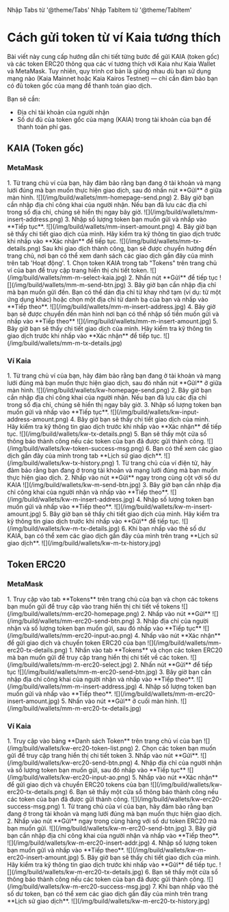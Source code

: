 Nhập Tabs từ '@theme/Tabs'
Nhập TabItem từ '@theme/TabItem'

# Cách gửi token từ ví Kaia tương thích

Bài viết này cung cấp hướng dẫn chi tiết từng bước để gửi KAIA (token gốc) và các token ERC20 thông qua các ví tương thích với Kaia như Kaia Wallet và MetaMask. Tuy nhiên, quy trình cơ bản là giống nhau dù bạn sử dụng mạng nào (Kaia Mainnet hoặc Kaia Kairos Testnet) — chỉ cần đảm bảo bạn có đủ token gốc của mạng để thanh toán giao dịch.

Bạn sẽ cần:

- Địa chỉ tài khoản của người nhận
- Số dư đủ của token gốc của mạng (KAIA) trong tài khoản của bạn để thanh toán phí gas.

## KAIA (Token gốc)

### MetaMask

<Tabs>
  <TabItem value="Browser" label="Browser Extension" default>
	1. Từ trang chủ ví của bạn, hãy đảm bảo rằng bạn đang ở tài khoản và mạng lưới đúng mà bạn muốn thực hiện giao dịch, sau đó nhấn nút **Gửi** ở giữa màn hình.
	![](/img/build/wallets/mm-homepage-send.png)
	2. Bây giờ bạn cần nhập địa chỉ công khai của người nhận. Nếu bạn đã lưu các địa chỉ trong sổ địa chỉ, chúng sẽ hiển thị ngay bây giờ.
	![](/img/build/wallets/mm-insert-address.png)
	3. Nhập số lượng token bạn muốn gửi và nhấp vào **Tiếp tục**.
	![](/img/build/wallets/mm-insert-amount.png)
	4. Bây giờ bạn sẽ thấy chi tiết giao dịch của mình. Hãy kiểm tra kỹ thông tin giao dịch trước khi nhấp vào **Xác nhận** để tiếp tục.
	![](/img/build/wallets/mm-tx-details.png)
	Sau khi giao dịch thành công, bạn sẽ được chuyển hướng đến trang chủ, nơi bạn có thể xem danh sách các giao dịch gần đây của mình trên tab 'Hoạt động'.
  </TabItem>
  <TabItem value="Mobile" label="Mobile">
	1. Chọn token KAIA trong tab "Tokens" trên trang chủ ví của bạn để truy cập trang hiển thị chi tiết token.
	![](/img/build/wallets/mm-m-select-kaia.jpg)
	2. Nhấn nút **Gửi** để tiếp tục
	![](/img/build/wallets/mm-m-send-btn.jpg)
	3. Bây giờ bạn cần nhập địa chỉ mà bạn muốn gửi đến. Bạn có thể dán địa chỉ từ khay nhớ tạm (ví dụ: từ một ứng dụng khác) hoặc chọn một địa chỉ từ danh bạ của bạn và nhấp vào **Tiếp theo**.
	![](/img/build/wallets/mm-m-insert-address.jpg)
	4. Bây giờ bạn sẽ được chuyển đến màn hình nơi bạn có thể nhập số tiền muốn gửi và nhấp vào **Tiếp theo**
	![](/img/build/wallets/mm-m-insert-amount.jpg)
	5. Bây giờ bạn sẽ thấy chi tiết giao dịch của mình. Hãy kiểm tra kỹ thông tin giao dịch trước khi nhấp vào **Xác nhận** để tiếp tục.
	![](/img/build/wallets/mm-m-tx-details.jpg)  
</TabItem>
</Tabs>

### Ví Kaia

<Tabs>
  <TabItem value="Browser" label="Browser Extension" default>
	1. Từ trang chủ ví của bạn, hãy đảm bảo rằng bạn đang ở tài khoản và mạng lưới đúng mà bạn muốn thực hiện giao dịch, sau đó nhấn nút **Gửi** ở giữa màn hình.
	![](/img/build/wallets/kw-homepage-send.png)
	2. Bây giờ bạn cần nhập địa chỉ công khai của người nhận. Nếu bạn đã lưu các địa chỉ trong sổ địa chỉ, chúng sẽ hiển thị ngay bây giờ.
	3. Nhập số lượng token bạn muốn gửi và nhấp vào **Tiếp tục**.
	![](/img/build/wallets/kw-input-address-amount.png)
	4. Bây giờ bạn sẽ thấy chi tiết giao dịch của mình. Hãy kiểm tra kỹ thông tin giao dịch trước khi nhấp vào **Xác nhận** để tiếp tục.
	![](/img/build/wallets/kw-tx-details.png)
	5. Bạn sẽ thấy một cửa sổ thông báo thành công nếu các token của bạn đã được gửi thành công. 
	![](/img/build/wallets/kw-token-success-msg.png)
	6. Bạn có thể xem các giao dịch gần đây của mình trong tab **Lịch sử giao dịch**.
	![](/img/build/wallets/kw-tx-history.png)  
</TabItem>
  <TabItem value="Mobile" label="Mobile">
	1. Từ trang chủ của ví điện tử, hãy đảm bảo rằng bạn đang ở trong tài khoản và mạng lưới đúng mà bạn muốn thực hiện giao dịch.
	2. Nhấp vào nút **Gửi** ngay trong cùng cột với số dư KAIA
	![](/img/build/wallets/kw-m-send-btn.jpg)
	3. Bây giờ bạn cần nhập địa chỉ công khai của người nhận và nhấp vào **Tiếp theo**.
	![](/img/build/wallets/kw-m-insert-address.jpg)
	4. Nhập số lượng token bạn muốn gửi và nhấp vào **Tiếp theo**.
	![](/img/build/wallets/kw-m-insert-amount.jpg)
	5. Bây giờ bạn sẽ thấy chi tiết giao dịch của mình. Hãy kiểm tra kỹ thông tin giao dịch trước khi nhấp vào **Gửi** để tiếp tục.
	![](/img/build/wallets/kw-m-tx-details.jpg)
	6. Khi bạn nhấp vào thẻ số dư KAIA, bạn có thể xem các giao dịch gần đây của mình trên trang **Lịch sử giao dịch**.
	![](/img/build/wallets/kw-m-tx-history.jpg)  
</TabItem>
</Tabs>

## Token ERC20

### MetaMask

<Tabs>
  <TabItem value="Browser" label="Browser Extension" default>
	1. Truy cập vào tab **Tokens** trên trang chủ của bạn và chọn các tokens bạn muốn gửi để truy cập vào trang hiển thị chi tiết về tokens
	![](/img/build/wallets/mm-erc20-homepage.png)
	2. Nhấp vào nút **Gửi**
	![](/img/build/wallets/mm-erc20-send-btn.png)
	3. Nhập địa chỉ của người nhận và số lượng token bạn muốn gửi, sau đó nhấp vào **Tiếp tục**
	![](/img/build/wallets/mm-erc20-input-ao.png)
	4. Nhấp vào nút **Xác nhận** để gửi giao dịch và chuyển token ERC20 của bạn
	![](/img/build/wallets/mm-erc20-tx-details.png)  
</TabItem>
  <TabItem value="Mobile" label="Mobile">
	1. Nhấn vào tab **Tokens** và chọn các token ERC20 mà bạn muốn gửi để truy cập trang hiển thị chi tiết về các token.
	![](/img/build/wallets/mm-m-erc20-select.jpg)
	2. Nhấn nút **Gửi** để tiếp tục
	![](/img/build/wallets/mm-m-erc20-send-btn.jpg)
	3. Bây giờ bạn cần nhập địa chỉ công khai của người nhận và nhấp vào **Tiếp theo**.
	![](/img/build/wallets/mm-m-insert-address.jpg)
	4. Nhập số lượng token bạn muốn gửi và nhấp vào **Tiếp theo**.
	![](/img/build/wallets/mm-m-erc20-insert-amount.jpg)
	5. Nhấn vào nút **Gửi** ở cuối màn hình.
	![](/img/build/wallets/mm-m-erc20-tx-details.jpg)  
</TabItem>
</Tabs>

### Ví Kaia

<Tabs>
  <TabItem value="Browser" label="Browser Extension" default>
	1. Truy cập vào bảng **Danh sách Token** trên trang chủ ví của bạn
	![](/img/build/wallets/kw-erc20-token-list.png)
	2. Chọn các token bạn muốn gửi để truy cập trang hiển thị chi tiết token
	3. Nhấp vào nút **Gửi**.
	![](/img/build/wallets/kw-erc20-send-btn.png)
	4. Nhập địa chỉ của người nhận và số lượng token bạn muốn gửi, sau đó nhấp vào **Tiếp tục**
	![](/img/build/wallets/kw-erc20-input-ao.png)
	5. Nhấp vào nút **Xác nhận** để gửi giao dịch và chuyển ERC20 tokens của bạn 
	![](/img/build/wallets/kw-erc20-tx-details.png)
	6. Bạn sẽ thấy một cửa sổ thông báo thành công nếu các token của bạn đã được gửi thành công.
	![](/img/build/wallets/kw-erc20-success-msg.png)  
</TabItem>
  <TabItem value="Mobile" label="Mobile">
	1. Từ trang chủ của ví của bạn, hãy đảm bảo rằng bạn đang ở trong tài khoản và mạng lưới đúng mà bạn muốn thực hiện giao dịch.
	2. Nhấp vào nút **Gửi** ngay trong cùng hàng với số dư token ERC20 mà bạn muốn gửi.
	![](/img/build/wallets/kw-m-erc20-send-btn.jpg)
	3.  Bây giờ bạn cần nhập địa chỉ công khai của người nhận và nhấp vào **Tiếp theo**.
	![](/img/build/wallets/kw-m-erc20-insert-addr.jpg)
	4. Nhập số lượng token bạn muốn gửi và nhấp vào **Tiếp theo**.
	![](/img/build/wallets/kw-m-erc20-insert-amount.jpg)
	5. Bây giờ bạn sẽ thấy chi tiết giao dịch của mình. Hãy kiểm tra kỹ thông tin giao dịch trước khi nhấp vào **Gửi** để tiếp tục.
	![](/img/build/wallets/kw-m-erc20-tx-details.jpg)
	6. Bạn sẽ thấy một cửa sổ thông báo thành công nếu các token của bạn đã được gửi thành công.
	![](/img/build/wallets/kw-m-erc20-success-msg.jpg)
	7. Khi bạn nhấp vào thẻ số dư token, bạn có thể xem các giao dịch gần đây của mình trên trang **Lịch sử giao dịch**.
	![](/img/build/wallets/kw-m-erc20-tx-history.jpg)  
</TabItem>
</Tabs>